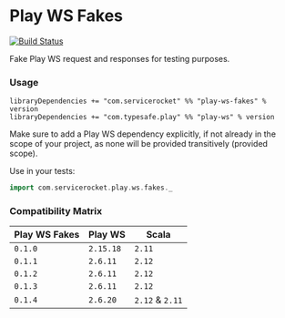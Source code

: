 Play WS Fakes
=============
[![Build Status](https://travis-ci.org/ServiceRocket/play-ws-fakes.svg?branch=master)](https://travis-ci.org/ServiceRocket/play-ws-fakes)

Fake Play WS request and responses for testing purposes.
### Usage
```
libraryDependencies += "com.servicerocket" %% "play-ws-fakes" % version
libraryDependencies += "com.typesafe.play" %% "play-ws" % version
```
Make sure to add a Play WS dependency explicitly,
if not already in the scope of your project, as none will be
provided transitively (provided scope).

Use in your tests:
```scala
import com.servicerocket.play.ws.fakes._
```
### Compatibility Matrix
|  Play WS Fakes | Play WS   | Scala           |
| -------------- | --------- | --------------- |
| `0.1.0`        | `2.15.18` | `2.11`          |
| `0.1.1`        | `2.6.11`  | `2.12`          |
| `0.1.2`        | `2.6.11`  | `2.12`          |
| `0.1.3`        | `2.6.11`  | `2.12`          |
| `0.1.4`        | `2.6.20`  | `2.12` & `2.11` |